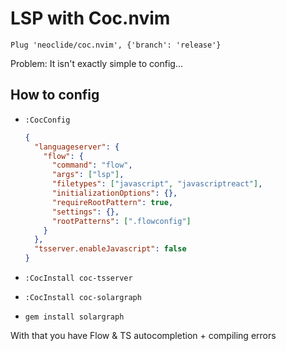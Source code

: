 # LSP with Coc.nvim

```viml
Plug 'neoclide/coc.nvim', {'branch': 'release'}
```

Problem: It isn't exactly simple to config...

## How to config

 * `:CocConfig`

    ```json
    {
      "languageserver": {
        "flow": {
          "command": "flow",
          "args": ["lsp"],
          "filetypes": ["javascript", "javascriptreact"],
          "initializationOptions": {},
          "requireRootPattern": true,
          "settings": {},
          "rootPatterns": [".flowconfig"]
        }
      },
      "tsserver.enableJavascript": false
    }
    ```
 * `:CocInstall coc-tsserver`
 * `:CocInstall coc-solargraph`
 * `gem install solargraph`

With that you have Flow & TS autocompletion + compiling errors

[coc]: https://github.com/neoclide/coc.nvim
[coc-tsserver]: https://github.com/neoclide/coc-tsserver
[coc-solargraph]: https://github.com/neoclide/coc-solargraph
